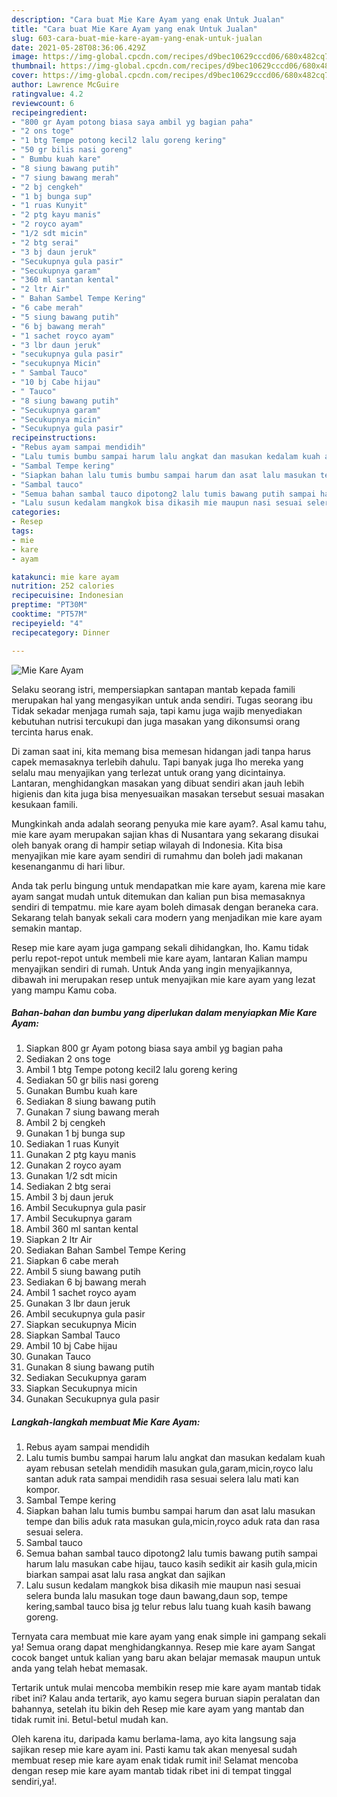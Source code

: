 ```yaml
---
description: "Cara buat Mie Kare Ayam yang enak Untuk Jualan"
title: "Cara buat Mie Kare Ayam yang enak Untuk Jualan"
slug: 603-cara-buat-mie-kare-ayam-yang-enak-untuk-jualan
date: 2021-05-28T08:36:06.429Z
image: https://img-global.cpcdn.com/recipes/d9bec10629cccd06/680x482cq70/mie-kare-ayam-foto-resep-utama.jpg
thumbnail: https://img-global.cpcdn.com/recipes/d9bec10629cccd06/680x482cq70/mie-kare-ayam-foto-resep-utama.jpg
cover: https://img-global.cpcdn.com/recipes/d9bec10629cccd06/680x482cq70/mie-kare-ayam-foto-resep-utama.jpg
author: Lawrence McGuire
ratingvalue: 4.2
reviewcount: 6
recipeingredient:
- "800 gr Ayam potong biasa saya ambil yg bagian paha"
- "2 ons toge"
- "1 btg Tempe potong kecil2 lalu goreng kering"
- "50 gr bilis nasi goreng"
- " Bumbu kuah kare"
- "8 siung bawang putih"
- "7 siung bawang merah"
- "2 bj cengkeh"
- "1 bj bunga sup"
- "1 ruas Kunyit"
- "2 ptg kayu manis"
- "2 royco ayam"
- "1/2 sdt micin"
- "2 btg serai"
- "3 bj daun jeruk"
- "Secukupnya gula pasir"
- "Secukupnya garam"
- "360 ml santan kental"
- "2 ltr Air"
- " Bahan Sambel Tempe Kering"
- "6 cabe merah"
- "5 siung bawang putih"
- "6 bj bawang merah"
- "1 sachet royco ayam"
- "3 lbr daun jeruk"
- "secukupnya gula pasir"
- "secukupnya Micin"
- " Sambal Tauco"
- "10 bj Cabe hijau"
- " Tauco"
- "8 siung bawang putih"
- "Secukupnya garam"
- "Secukupnya micin"
- "Secukupnya gula pasir"
recipeinstructions:
- "Rebus ayam sampai mendidih"
- "Lalu tumis bumbu sampai harum lalu angkat dan masukan kedalam kuah ayam rebusan setelah mendidih masukan gula,garam,micin,royco lalu santan aduk rata sampai mendidih rasa sesuai selera lalu mati kan kompor."
- "Sambal Tempe kering"
- "Siapkan bahan lalu tumis bumbu sampai harum dan asat lalu masukan tempe dan bilis aduk rata masukan gula,micin,royco aduk rata dan rasa sesuai selera."
- "Sambal tauco"
- "Semua bahan sambal tauco dipotong2 lalu tumis bawang putih sampai harum lalu masukan cabe hijau, tauco kasih sedikit air kasih gula,micin biarkan sampai asat lalu rasa angkat dan sajikan"
- "Lalu susun kedalam mangkok bisa dikasih mie maupun nasi sesuai selera bunda lalu masukan toge daun bawang,daun sop, tempe kering,sambal tauco bisa jg telur rebus lalu tuang kuah kasih bawang goreng."
categories:
- Resep
tags:
- mie
- kare
- ayam

katakunci: mie kare ayam 
nutrition: 252 calories
recipecuisine: Indonesian
preptime: "PT30M"
cooktime: "PT57M"
recipeyield: "4"
recipecategory: Dinner

---
```



![Mie Kare Ayam](https://img-global.cpcdn.com/recipes/d9bec10629cccd06/680x482cq70/mie-kare-ayam-foto-resep-utama.jpg)

Selaku seorang istri, mempersiapkan santapan mantab kepada famili merupakan hal yang mengasyikan untuk anda sendiri. Tugas seorang ibu Tidak sekadar menjaga rumah saja, tapi kamu juga wajib menyediakan kebutuhan nutrisi tercukupi dan juga masakan yang dikonsumsi orang tercinta harus enak.

Di zaman  saat ini, kita memang bisa memesan hidangan jadi tanpa harus capek memasaknya terlebih dahulu. Tapi banyak juga lho mereka yang selalu mau menyajikan yang terlezat untuk orang yang dicintainya. Lantaran, menghidangkan masakan yang dibuat sendiri akan jauh lebih higienis dan kita juga bisa menyesuaikan masakan tersebut sesuai masakan kesukaan famili. 



Mungkinkah anda adalah seorang penyuka mie kare ayam?. Asal kamu tahu, mie kare ayam merupakan sajian khas di Nusantara yang sekarang disukai oleh banyak orang di hampir setiap wilayah di Indonesia. Kita bisa menyajikan mie kare ayam sendiri di rumahmu dan boleh jadi makanan kesenanganmu di hari libur.

Anda tak perlu bingung untuk mendapatkan mie kare ayam, karena mie kare ayam sangat mudah untuk ditemukan dan kalian pun bisa memasaknya sendiri di tempatmu. mie kare ayam boleh dimasak dengan beraneka cara. Sekarang telah banyak sekali cara modern yang menjadikan mie kare ayam semakin mantap.

Resep mie kare ayam juga gampang sekali dihidangkan, lho. Kamu tidak perlu repot-repot untuk membeli mie kare ayam, lantaran Kalian mampu menyajikan sendiri di rumah. Untuk Anda yang ingin menyajikannya, dibawah ini merupakan resep untuk menyajikan mie kare ayam yang lezat yang mampu Kamu coba.

<!--inarticleads1-->

##### Bahan-bahan dan bumbu yang diperlukan dalam menyiapkan Mie Kare Ayam:

1. Siapkan 800 gr Ayam potong biasa saya ambil yg bagian paha
1. Sediakan 2 ons toge
1. Ambil 1 btg Tempe potong kecil2 lalu goreng kering
1. Sediakan 50 gr bilis nasi goreng
1. Gunakan  Bumbu kuah kare
1. Sediakan 8 siung bawang putih
1. Gunakan 7 siung bawang merah
1. Ambil 2 bj cengkeh
1. Gunakan 1 bj bunga sup
1. Sediakan 1 ruas Kunyit
1. Gunakan 2 ptg kayu manis
1. Gunakan 2 royco ayam
1. Gunakan 1/2 sdt micin
1. Sediakan 2 btg serai
1. Ambil 3 bj daun jeruk
1. Ambil Secukupnya gula pasir
1. Ambil Secukupnya garam
1. Ambil 360 ml santan kental
1. Siapkan 2 ltr Air
1. Sediakan  Bahan Sambel Tempe Kering
1. Siapkan 6 cabe merah
1. Ambil 5 siung bawang putih
1. Sediakan 6 bj bawang merah
1. Ambil 1 sachet royco ayam
1. Gunakan 3 lbr daun jeruk
1. Ambil secukupnya gula pasir
1. Siapkan secukupnya Micin
1. Siapkan  Sambal Tauco
1. Ambil 10 bj Cabe hijau
1. Gunakan  Tauco
1. Gunakan 8 siung bawang putih
1. Sediakan Secukupnya garam
1. Siapkan Secukupnya micin
1. Gunakan Secukupnya gula pasir




<!--inarticleads2-->

##### Langkah-langkah membuat Mie Kare Ayam:

1. Rebus ayam sampai mendidih
1. Lalu tumis bumbu sampai harum lalu angkat dan masukan kedalam kuah ayam rebusan setelah mendidih masukan gula,garam,micin,royco lalu santan aduk rata sampai mendidih rasa sesuai selera lalu mati kan kompor.
1. Sambal Tempe kering
1. Siapkan bahan lalu tumis bumbu sampai harum dan asat lalu masukan tempe dan bilis aduk rata masukan gula,micin,royco aduk rata dan rasa sesuai selera.
1. Sambal tauco
1. Semua bahan sambal tauco dipotong2 lalu tumis bawang putih sampai harum lalu masukan cabe hijau, tauco kasih sedikit air kasih gula,micin biarkan sampai asat lalu rasa angkat dan sajikan
1. Lalu susun kedalam mangkok bisa dikasih mie maupun nasi sesuai selera bunda lalu masukan toge daun bawang,daun sop, tempe kering,sambal tauco bisa jg telur rebus lalu tuang kuah kasih bawang goreng.




Ternyata cara membuat mie kare ayam yang enak simple ini gampang sekali ya! Semua orang dapat menghidangkannya. Resep mie kare ayam Sangat cocok banget untuk kalian yang baru akan belajar memasak maupun untuk anda yang telah hebat memasak.

Tertarik untuk mulai mencoba membikin resep mie kare ayam mantab tidak ribet ini? Kalau anda tertarik, ayo kamu segera buruan siapin peralatan dan bahannya, setelah itu bikin deh Resep mie kare ayam yang mantab dan tidak rumit ini. Betul-betul mudah kan. 

Oleh karena itu, daripada kamu berlama-lama, ayo kita langsung saja sajikan resep mie kare ayam ini. Pasti kamu tak akan menyesal sudah membuat resep mie kare ayam enak tidak rumit ini! Selamat mencoba dengan resep mie kare ayam mantab tidak ribet ini di tempat tinggal sendiri,ya!.

